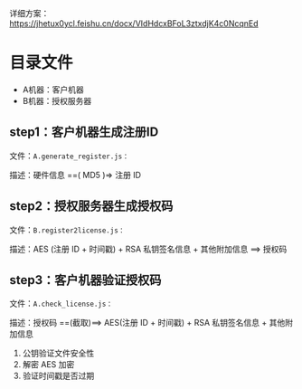 详细方案：https://jhetux0ycl.feishu.cn/docx/VIdHdcxBFoL3ztxdjK4c0NcqnEd

# 目录文件
- A机器：客户机器
- B机器：授权服务器

## step1：客户机器生成注册ID
文件：`A.generate_register.js：`

描述：硬件信息 ==( MD5 )=> 注册 ID

## step2：授权服务器生成授权码
文件：`B.register2license.js：`

描述：AES (注册 ID + 时间戳) + RSA 私钥签名信息 + 其他附加信息 ==> 授权码


## step3：客户机器验证授权码
文件：`A.check_license.js：`

描述：授权码 ==(截取)==> AES(注册 ID + 时间戳) + RSA 私钥签名信息 + 其他附加信息
1. 公钥验证文件安全性
2. 解密 AES 加密
3. 验证时间戳是否过期
